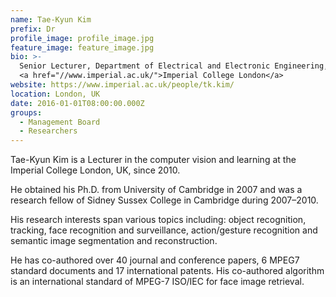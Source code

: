 ```yaml
---
name: Tae-Kyun Kim
prefix: Dr
profile_image: profile_image.jpg
feature_image: feature_image.jpg
bio: >-
  Senior Lecturer, Department of Electrical and Electronic Engineering,
  <a href="//www.imperial.ac.uk/">Imperial College London</a>
website: https://www.imperial.ac.uk/people/tk.kim/
location: London, UK
date: 2016-01-01T08:00:00.000Z
groups:
  - Management Board
  - Researchers
---
```


Tae-Kyun Kim is a Lecturer in the computer vision and learning at the Imperial
College London, UK, since 2010.

He obtained his Ph.D. from University of Cambridge in 2007 and was a research
fellow of Sidney Sussex College in Cambridge during 2007–2010.

His research interests span various topics including: object recognition,
tracking, face recognition and surveillance, action/gesture recognition and
semantic image segmentation and reconstruction.

He has co-authored over 40 journal and conference papers, 6 MPEG7 standard
documents and 17 international patents. His co-authored algorithm is an
international standard of MPEG-7 ISO/IEC for face image retrieval.

